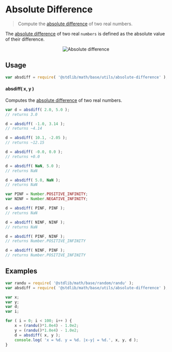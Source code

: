 # Absolute Difference

> Compute the [absolute difference][absolute-difference] of two real numbers.

<section class="intro">

The [absolute difference][absolute-difference] of two real `numbers` is defined as the absolute value of their difference.

<!-- <equation class="equation" label="eq:absolute_difference" align="center" raw="|\Delta| = | x - y |" alt="Absolute difference"> -->

<div class="equation" align="center" data-raw-text="|\Delta| = | x - y |" data-equation="eq:absolute_difference">
    <img src="https://cdn.rawgit.com/stdlib-js/stdlib/15a1a60070db1b591d75f6b110e0e8387e550637/lib/node_modules/@stdlib/math/base/utils/absolute-difference/docs/img/equation_absolute_difference.svg" alt="Absolute difference">
    <br>
</div>

<!-- </equation> -->

</section>

<!-- /.intro -->

<section class="usage">

## Usage

```javascript
var absdiff = require( '@stdlib/math/base/utils/absolute-difference' );
```

#### absdiff( x, y )

Computes the [absolute difference][absolute-difference] of two real numbers.

```javascript
var d = absdiff( 2.0, 5.0 );
// returns 3.0

d = absdiff( -1.0, 3.14 );
// returns ~4.14

d = absdiff( 10.1, -2.05 );
// returns ~12.15

d = absdiff( -0.0, 0.0 );
// returns +0.0

d = absdiff( NaN, 5.0 );
// returns NaN

d = absdiff( 5.0, NaN );
// returns NaN

var PINF = Number.POSITIVE_INFINITY;
var NINF = Number.NEGATIVE_INFINITY;

d = absdiff( PINF, PINF );
// returns NaN

d = absdiff( NINF, NINF );
// returns NaN

d = absdiff( PINF, NINF );
// returns Number.POSITIVE_INFINITY

d = absdiff( NINF, PINF );
// returns Number.POSITIVE_INFINITY
```

</section>

<!-- /.usage -->

<section class="examples">

## Examples

```javascript
var randu = require( '@stdlib/math/base/random/randu' );
var absdiff = require( '@stdlib/math/base/utils/absolute-difference' );

var x;
var y;
var d;
var i;

for ( i = 0; i < 100; i++ ) {
    x = (randu()*1.0e4) - 1.0e2;
    y = (randu()*1.0e4) - 1.0e2;
    d = absdiff( x, y );
    console.log( 'x = %d. y = %d. |x-y| = %d.', x, y, d );
}
```

</section>

<!-- /.examples -->

<section class="links">

[absolute-difference]: https://en.wikipedia.org/wiki/Absolute_difference

</section>

<!-- /.links -->
